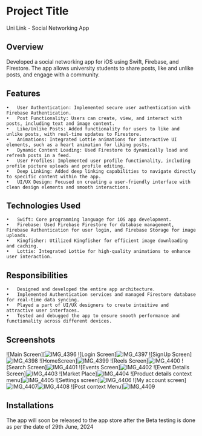 # Project Title
Uni Link - Social Networking App

## Overview
Developed a social networking app for iOS using Swift, Firebase, and Firestore. The app allows university students to share posts, like and unlike posts, and engage with a community.

## Features
	•	User Authentication: Implemented secure user authentication with Firebase Authentication.
	•	Post Functionality: Users can create, view, and interact with posts, including text and image content.
	•	Like/Unlike Posts: Added functionality for users to like and unlike posts, with real-time updates to Firestore.
	•	Animations: Integrated Lottie animations for interactive UI elements, such as a heart animation for liking posts.
	•	Dynamic Content Loading: Used Firestore to dynamically load and refresh posts in a feed.
	•	User Profiles: Implemented user profile functionality, including profile picture uploads and profile editing.
	•	Deep Linking: Added deep linking capabilities to navigate directly to specific content within the app.
	•	UI/UX Design: Focused on creating a user-friendly interface with clean design elements and smooth interactions.
 
## Technologies Used
	•	Swift: Core programming language for iOS app development.
	•	Firebase: Used Firebase Firestore for database management, Firebase Authentication for user login, and Firebase Storage for image uploads.
	•	Kingfisher: Utilized Kingfisher for efficient image downloading and caching.
	•	Lottie: Integrated Lottie for high-quality animations to enhance user interaction.

## Responsibilities
	•	Designed and developed the entire app architecture.
	•	Implemented Authentication services and managed Firestore database for real-time data syncing.
	•	Played a part of UI/UX designers to create intuitive and attractive user interfaces.
	•	Tested and debugged the app to ensure smooth performance and functionality across different devices.

 ## Screenshots
 ![Main Screen][![IMG_4396](https://github.com/Suru-web/UniLink-Info/assets/66472830/9a2085ee-c1d3-4ecf-82ef-c476c2030122)
 ![Login Screen]![IMG_4397](https://github.com/Suru-web/UniLink-Info/assets/66472830/0c712dab-d9da-4967-8cef-d0f5b4363d82)
 ![SignUp Screen]![IMG_4398](https://github.com/Suru-web/UniLink-Info/assets/66472830/b240abcb-8ee2-4c89-8359-f5f60aa5b384)
 ![HomeScreen]![IMG_4399](https://github.com/Suru-web/UniLink-Info/assets/66472830/fa6183b0-40ca-47ab-84ee-694ef506bb4e)
 ![Reels Screen]![IMG_4400](https://github.com/Suru-web/UniLink-Info/assets/66472830/b6c99360-9485-4b34-812e-1f2de8400c93)
 ![Search Screen]![IMG_4401](https://github.com/Suru-web/UniLink-Info/assets/66472830/942e540f-d1ec-47c4-be1e-85ed5d6baa9f)
 ![Events Screen]![IMG_4402](https://github.com/Suru-web/UniLink-Info/assets/66472830/41f11b8c-7f93-4f33-827d-76293e481315)
 ![Event Details Screen]![IMG_4403](https://github.com/Suru-web/UniLink-Info/assets/66472830/dc43019f-1268-47bc-88b4-ca3f2fe910f2)
 ![Market Place]![IMG_4404](https://github.com/Suru-web/UniLink-Info/assets/66472830/589465e8-7b93-4541-a989-0c45fabf5861)
 ![Product details context menu]![IMG_4405](https://github.com/Suru-web/UniLink-Info/assets/66472830/679b84a6-daab-472d-be8c-422f059d493b)
 ![Settings screen]![IMG_4406](https://github.com/Suru-web/UniLink-Info/assets/66472830/9f7e48d2-5040-40fa-85bc-671e7c8679ba)
 ![My account screen]![IMG_4407](https://github.com/Suru-web/UniLink-Info/assets/66472830/2cc0cea6-6690-494d-a3bc-8c145ff0df44)![IMG_4408](https://github.com/Suru-web/UniLink-Info/assets/66472830/0d3a26cd-a78e-44b6-910c-37f8c8d9066d)
 ![Post context Menu]![IMG_4409](https://github.com/Suru-web/UniLink-Info/assets/66472830/557c6da0-5531-4811-916a-79b8fe45b41f)

 ## Installations
 The app will soon be released to the app store after the Beta testing is done as per the date of 29th June, 2024













